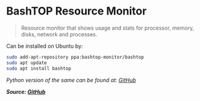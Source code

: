 # BashTOP Resource Monitor

> Resource monitor that shows usage and stats for processor, memory, disks, network and processes.

Can be installed on Ubuntu by:

```bash
sudo add-apt-repository ppa:bashtop-monitor/bashtop
sudo apt update
sudo apt install bashtop
```

_Python version of the same can be found at: [GitHub](https://github.com/aristocratos/bpytop)_

**_Source: [GitHub](https://github.com/aristocratos/bashtop)_**
